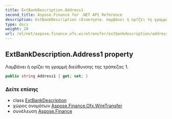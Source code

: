 ```yaml
---
title: ExtBankDescription.Address1
second_title: Aspose.Finance for .NET API Reference
description: ExtBankDescription ιδιοκτησία. Λαμβάνει ή ορίζει τη γραμμή διεύθυνσης της τράπεζας 1.
type: docs
weight: 20
url: /el/net/aspose.finance.ofx.wiretransfer/extbankdescription/address1/
---
```

## ExtBankDescription.Address1 property

Λαμβάνει ή ορίζει τη γραμμή διεύθυνσης της τράπεζας 1.

```csharp
public string Address1 { get; set; }
```

### Δείτε επίσης

* class [ExtBankDescription](../)
* χώρος ονομάτων [Aspose.Finance.Ofx.WireTransfer](../../extbankdescription/)
* συνέλευση [Aspose.Finance](../../../)


